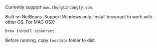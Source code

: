 Currently support `www.thongtincongty.com`.

Built on NetBeans. Support Windows only. Install tesseract to work with other OS. For MAC OSX:
```
brew install tesseract
```
Before running, copy `tessdata` folder to dist. 
